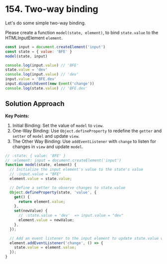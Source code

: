 # 154. Two-way binding

Let's do some simple two-way binding.

Please create a function `model(state, element)`, to bind `state.value` to the HTMLInputElement `element`.

```js	
const input = document.createElement('input')
const state = { value: 'BFE' }
model(state, input)

console.log(input.value) // 'BFE'
state.value = 'dev'
console.log(input.value) // 'dev'
input.value = 'BFE.dev'
input.dispatchEvent(new Event('change'))
console.log(state.value) // 'BFE.dev'
```



## Solution Approach

**Key Points:**

1. Initial Binding: Set the value of `model` to `view`.
2. One-Way Binding: Use `Object.defineProperty` to redefine the `getter` and `setter` of `model` and update `view`.
3. The Other Way Binding: Use `addEventListener` with `change` to listen for changes in `view` and update `model`.

```js
// 💡state: { value: 'BFE' }
// 💡element: input = document.createElement('input')
function model(state, element) {
  // Initialize the input element's value to the state's value
  // 💡input.value = "BFE"
  element.value = state.value;

  // Define a setter to observe changes to state.value
  Object.defineProperty(state, 'value', {
    get() {
      return element.value;
    },
    set(newValue) {
      // 💡state.value = 'dev'  => input.value = "dev"
      element.value = newValue;
    },
  });

  // Add an event listener to the input element to update state.value when the value changes
  element.addEventListener('change', () => {
    state.value = element.value;
  });
}
```